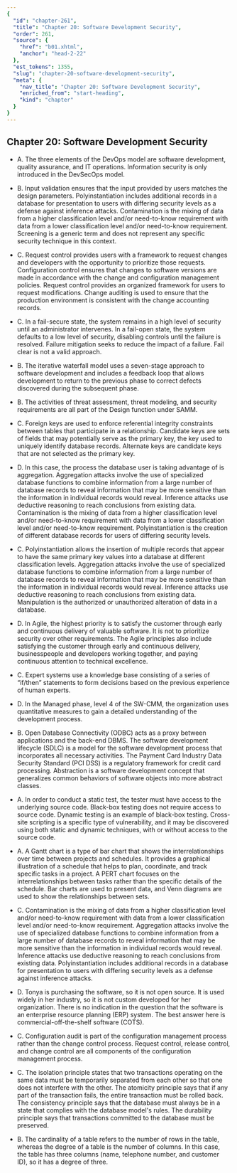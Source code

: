 ```yaml
---
{
  "id": "chapter-261",
  "title": "Chapter 20: Software Development Security",
  "order": 261,
  "source": {
    "href": "b01.xhtml",
    "anchor": "head-2-22"
  },
  "est_tokens": 1355,
  "slug": "chapter-20-software-development-security",
  "meta": {
    "nav_title": "Chapter 20: Software Development Security",
    "enriched_from": "start-heading",
    "kind": "chapter"
  }
}
---
```

## Chapter 20: Software Development Security

- A. The three elements of the DevOps model are software development, quality assurance, and IT operations. Information security is only introduced in the DevSecOps model.

- B. Input validation ensures that the input provided by users matches the design parameters. Polyinstantiation includes additional records in a database for presentation to users with differing security levels as a defense against inference attacks. Contamination is the mixing of data from a higher classification level and/or need-to-know requirement with data from a lower classification level and/or need-to-know requirement. Screening is a generic term and does not represent any specific security technique in this context.

- C. Request control provides users with a framework to request changes and developers with the opportunity to prioritize those requests. Configuration control ensures that changes to software versions are made in accordance with the change and configuration management policies. Request control provides an organized framework for users to request modifications. Change auditing is used to ensure that the production environment is consistent with the change accounting records.

- C. In a fail-secure state, the system remains in a high level of security until an administrator intervenes. In a fail-open state, the system defaults to a low level of security, disabling controls until the failure is resolved. Failure mitigation seeks to reduce the impact of a failure. Fail clear is not a valid approach.

- B. The iterative waterfall model uses a seven-stage approach to software development and includes a feedback loop that allows development to return to the previous phase to correct defects discovered during the subsequent phase.

- B. The activities of threat assessment, threat modeling, and security requirements are all part of the Design function under SAMM.

- C. Foreign keys are used to enforce referential integrity constraints between tables that participate in a relationship. Candidate keys are sets of fields that may potentially serve as the primary key, the key used to uniquely identify database records. Alternate keys are candidate keys that are not selected as the primary key.

- D. In this case, the process the database user is taking advantage of is aggregation. Aggregation attacks involve the use of specialized database functions to combine information from a large number of database records to reveal information that may be more sensitive than the information in individual records would reveal. Inference attacks use deductive reasoning to reach conclusions from existing data. Contamination is the mixing of data from a higher classification level and/or need-to-know requirement with data from a lower classification level and/or need-to-know requirement. Polyinstantiation is the creation of different database records for users of differing security levels.

- C. Polyinstantiation allows the insertion of multiple records that appear to have the same primary key values into a database at different classification levels. Aggregation attacks involve the use of specialized database functions to combine information from a large number of database records to reveal information that may be more sensitive than the information in individual records would reveal. Inference attacks use deductive reasoning to reach conclusions from existing data. Manipulation is the authorized or unauthorized alteration of data in a database.

- D. In Agile, the highest priority is to satisfy the customer through early and continuous delivery of valuable software. It is not to prioritize security over other requirements. The Agile principles also include satisfying the customer through early and continuous delivery, businesspeople and developers working together, and paying continuous attention to technical excellence.

- C. Expert systems use a knowledge base consisting of a series of “if/then” statements to form decisions based on the previous experience of human experts.

- D. In the Managed phase, level 4 of the SW-CMM, the organization uses quantitative measures to gain a detailed understanding of the development process.

- B. Open Database Connectivity (ODBC) acts as a proxy between applications and the back-end DBMS. The software development lifecycle (SDLC) is a model for the software development process that incorporates all necessary activities. The Payment Card Industry Data Security Standard (PCI DSS) is a regulatory framework for credit card processing. Abstraction is a software development concept that generalizes common behaviors of software objects into more abstract classes.

- A. In order to conduct a static test, the tester must have access to the underlying source code. Black-box testing does not require access to source code. Dynamic testing is an example of black-box testing. Cross-site scripting is a specific type of vulnerability, and it may be discovered using both static and dynamic techniques, with or without access to the source code.

- A. A Gantt chart is a type of bar chart that shows the interrelationships over time between projects and schedules. It provides a graphical illustration of a schedule that helps to plan, coordinate, and track specific tasks in a project. A PERT chart focuses on the interrelationships between tasks rather than the specific details of the schedule. Bar charts are used to present data, and Venn diagrams are used to show the relationships between sets.

- C. Contamination is the mixing of data from a higher classification level and/or need-to-know requirement with data from a lower classification level and/or need-to-know requirement. Aggregation attacks involve the use of specialized database functions to combine information from a large number of database records to reveal information that may be more sensitive than the information in individual records would reveal. Inference attacks use deductive reasoning to reach conclusions from existing data. Polyinstantiation includes additional records in a database for presentation to users with differing security levels as a defense against inference attacks.

- D. Tonya is purchasing the software, so it is not open source. It is used widely in her industry, so it is not custom developed for her organization. There is no indication in the question that the software is an enterprise resource planning (ERP) system. The best answer here is commercial-off-the-shelf software (COTS).

- C. Configuration audit is part of the configuration management process rather than the change control process. Request control, release control, and change control are all components of the configuration management process.

- C. The isolation principle states that two transactions operating on the same data must be temporarily separated from each other so that one does not interfere with the other. The atomicity principle says that if any part of the transaction fails, the entire transaction must be rolled back. The consistency principle says that the database must always be in a state that complies with the database model's rules. The durability principle says that transactions committed to the database must be preserved.

- B. The cardinality of a table refers to the number of rows in the table, whereas the degree of a table is the number of columns. In this case, the table has three columns (name, telephone number, and customer ID), so it has a degree of three.
